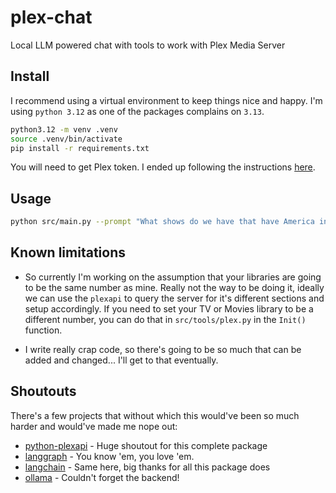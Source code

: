 # plex-chat
Local LLM powered chat with tools to work with Plex Media Server

## Install
I recommend using a virtual environment to keep things nice and happy. I'm using `python 3.12` as one of the packages complains on `3.13`.

```bash
python3.12 -m venv .venv
source .venv/bin/activate
pip install -r requirements.txt
```

You will need to get Plex token. I ended up following the instructions [here](https://support.plex.tv/articles/204059436-finding-an-authentication-token-x-plex-token/).

## Usage

```bash
python src/main.py --prompt "What shows do we have that have America in the name?"
```

## Known limitations
* So currently I'm working on the assumption that your libraries are going to be the same number as mine. Really not the way to be doing it, ideally we can use the `plexapi` to query the server for it's different sections and setup accordingly. If you need to set your TV or Movies library to be a different number, you can do that in `src/tools/plex.py` in the `Init()` function.

* I write really crap code, so there's going to be so much that can be added and changed... I'll get to that eventually.

## Shoutouts
There's a few projects that without which this would've been so much harder and would've made me nope out:

* [python-plexapi](https://github.com/pkkid/python-plexapi) - Huge shoutout for this complete package
* [langgraph](https://github.com/langchain-ai/langgraph) - You know 'em, you love 'em.
* [langchain](https://github.com/langchain-ai/langchain) - Same here, big thanks for all this package does
* [ollama](https://github.com/ollama/ollama) - Couldn't forget the backend!